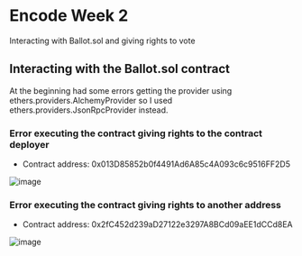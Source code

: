 # Encode Week 2

Interacting with Ballot.sol and giving rights to vote

## Interacting with the Ballot.sol contract

At the beginning had some errors getting the provider using ethers.providers.AlchemyProvider so I used ethers.providers.JsonRpcProvider instead.

### Error executing the contract giving rights to the contract deployer

- Contract address: 0x013D85852b0f4491Ad6A85c4A093c6c9516FF2D5

![image](https://user-images.githubusercontent.com/85640830/236706786-ffcee1f9-df48-4e7f-a0b6-29dff1f8136b.png)

### Error executing the contract giving rights to another address
- Contract address: 0x2fC452d239aD27122e3297A8BCd09aEE1dCCd8EA

![image](https://user-images.githubusercontent.com/85640830/236706878-cb40a593-8745-42bb-a9ee-8b45ccb2663a.png)
